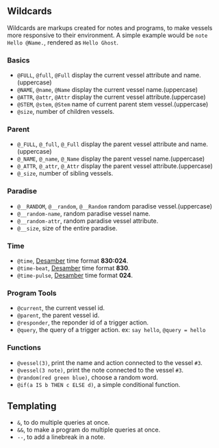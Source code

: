 ## Wildcards

Wildcards are markups created for notes and programs, to make vessels more responsive to their environment. A simple example would be `note Hello @Name.`, rendered as `Hello Ghost`.

### Basics
- `@FULL`, `@full`, `@Full` display the current vessel attribute and name.(uppercase)
- `@NAME`, `@name`, `@Name` display the current vessel name.(uppercase)
- `@ATTR`, `@attr`, `@Attr` display the current vessel attribute.(uppercase)
- `@STEM`, `@stem`, `@Stem` name of current parent stem vessel.(uppercase)
- `@size`, number of children vessels.

### Parent
- `@_FULL`, `@_full`, `@_Full` display the parent vessel attribute and name.(uppercase)
- `@_NAME`, `@_name`, `@_Name` display the parent vessel name.(uppercase)
- `@_ATTR`, `@_attr`, `@_Attr` display the parent vessel attribute.(uppercase)
- `@_size`, number of sibling vessels.

### Paradise
- `@__RANDOM`, `@__random`, `@__Random` random paradise vessel.(uppercase)
- `@__random-name`, random paradise vessel name.
- `@__random-attr`, random paradise vessel attribute.
- `@__size`, size of the entire paradise.

### Time
- `@time`, [Desamber](https://wiki.xxiivv.com/Desamber) time format **830:024**.
- `@time-beat`, [Desamber](https://wiki.xxiivv.com/Desamber) time format **830**.
- `@time-pulse`, [Desamber](https://wiki.xxiivv.com/Desamber) time format **024**.

### Program Tools
- `@current`, the current vessel id. 
- `@parent`, the parent vessel id. 
- `@responder`, the reponder id of a trigger action. 
- `@query`, the query of a trigger action. ex: `say hello`, `@query = hello`

### Functions
- `@vessel(3)`, print the name and action connected to the vessel `#3`. 
- `@vessel(3 note)`, print the note connected to the vessel `#3`. 
- `@random(red green blue)`, choose a random word.
- `@if(a IS b THEN c ELSE d)`, a simple conditional function.

## Templating

- `&`, to do multiple queries at once.
- `&&`, to make a program do multiple queries at once.
- `--`, to add a linebreak in a note.